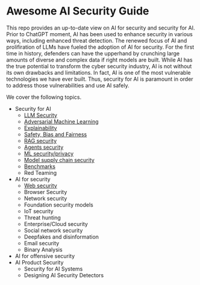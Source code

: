 # Awesome AI Security Guide

This repo provides an up-to-date view on AI for security and security for AI. Prior to ChatGPT moment, AI has been used to enhance security in various ways, including enhanced threat detection. The renewed focus of AI and prolifiration of LLMs have fueled the adoption of AI for security. For the first time in history, defenders can have the upperhand by crunching large amounts of diverse and complex data if right models are built. While AI has the true potential to transform the cyber security industry, AI is not without its own drawbacks and limitations. In fact, AI is one of the most vulnerable technologies we have ever built. Thus, security for AI is paramount in order to address those vulnerabilities and use AI safely.

We cover the following topics.
* Security for AI
  * [LLM Security](https://github.com/nabeelxy/ai-security-guide/tree/main/security_for_ai/llm_security)
  * [Adversarial Machine Learning](https://github.com/nabeelxy/ai-security-guide/tree/main/security_for_ai/adversarial_machine_learning)
  * [Explainability](https://github.com/nabeelxy/ai-security-guide/tree/main/security_for_ai/explainability)
  * [Safety, Bias and Fairness](https://github.com/nabeelxy/ai-security-guide/blob/main/security_for_ai/safety_bias_fairness/README.md)
  * [RAG security](https://github.com/nabeelxy/ai-security-guide/blob/main/security_for_ai/rag_security/README.md)
  * [Agents security](https://github.com/nabeelxy/ai-security-guide/blob/main/security_for_ai/agents_security/README.md)
  * [ML security/privacy](https://github.com/nabeelxy/ai-security-guide/tree/main/security_for_ai/ml_security)
  * [Model supply chain security](https://github.com/nabeelxy/ai-security-guide/blob/main/security_for_ai/model_supply_chain_security/README.md)
  * [Benchmarks](https://github.com/nabeelxy/ai-security-guide/blob/main/security_for_ai/benchmarks/README.md)
  * Red Teaming
* AI for security
  * [Web security](https://github.com/nabeelxy/ai-security-guide/tree/main/ai_for_security/web_security)
  * Browser Security
  * Network security
  * Foundation security models
  * IoT security
  * Threat hunting
  * Enterprise/Cloud security
  * Social network security
  * Deepfakes and disinformation
  * Email security
  * Binary Analysis
* AI for offensive security
* AI Product Security
  * Security for AI Systems
  * Designing AI Security Detectors
